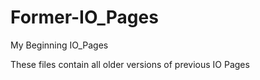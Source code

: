 # Former-IO_Pages
My Beginning IO_Pages

These files contain all older versions of previous IO Pages
